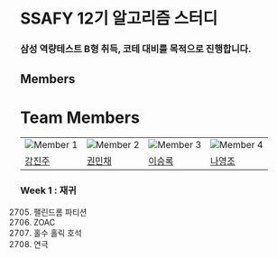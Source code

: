 # SSAFY 12기 알고리즘 스터디
### 삼성 역량테스트 B형 취득, 코테 대비를 목적으로 진행합니다.


## Members
# Team Members

|               |               |               |               |
|---------------|---------------|---------------|---------------|
| ![Member 1](https://github.com/Pearl-K.png?size=100) | ![Member 2](https://github.com/member2.png?size=100) | ![Member 3](https://github.com/member3.png?size=100) | ![Member 4](https://github.com/member4.png?size=100) |
| [강진주](https://github.com/Pearl-K) | [권민채](https://github.com/MinchaeKwon) | [이승록](https://github.com/SeokguKim) | [나영조](https://github.com/) |



### Week 1 : 재귀
2705. 팰린드롬 파티션
16719. ZOAC
20164. 홀수 홀릭 호석
1278. 연극

